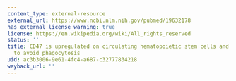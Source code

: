 ```yaml
---
content_type: external-resource
external_url: https://www.ncbi.nlm.nih.gov/pubmed/19632178
has_external_license_warning: true
license: https://en.wikipedia.org/wiki/All_rights_reserved
status: ''
title: CD47 is upregulated on circulating hematopoietic stem cells and leukemia cells
  to avoid phagocytosis
uid: ac3b3006-9e61-4fc4-a687-c32777834218
wayback_url: ''
---
```

